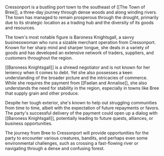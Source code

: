 Cressonport is a bustling port town to the southeast of [[The Town of Bree]], a three-day journey through dense woods and along winding rivers. The town has managed to remain prosperous through the drought, primarily due to its strategic location as a trading hub and the diversity of its goods and resources.

The town's most notable figure is Baroness Knightsgall, a savvy businesswoman who runs a sizable merchant operation from Cressonport. Known for her sharp mind and sharper tongue, she deals in a variety of goods and has developed an extensive network of traders, suppliers, and customers throughout the region.

[[Baroness Knightsgall]] is a shrewd negotiator and is not known for her leniency when it comes to debt. Yet she also possesses a keen understanding of the broader picture and the intricacies of commerce. While she requires the payment from [[Faelan and Annalise]], she also understands the need for stability in the region, especially in towns like Bree that supply grain and other produce.

Despite her tough exterior, she's known to help out struggling communities from time to time, albeit with the expectation of future repayments or favors. The party's successful delivery of the payment could open up a dialog with [[Baroness Knightsgall]], potentially leading to future quests, alliances, or business opportunities.

The journey from Bree to Cressonport will provide opportunities for the party to encounter various creatures, bandits, and perhaps even some environmental challenges, such as crossing a fast-flowing river or navigating through a dense and confusing forest.